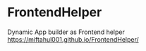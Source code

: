 # FrontendHelper
Dynamic App builder as Frontend helper
https://miftahul001.github.io/FrontendHelper/
